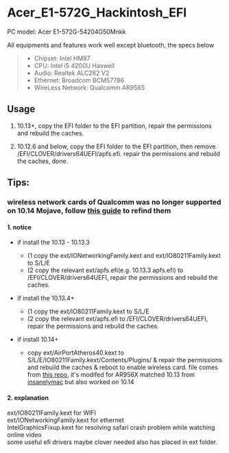 # Acer_E1-572G_Hackintosh_EFI

PC model: Acer E1-572G-54204G50Mnkk

All equipments and features work well except bluetooth, the specs below

> * Chipset:    		Intel HM87
> * CPU: 				Intel i5 4200U Haswell
> * Audio: 				Realtek ALC282 V2
> * Ethernet:			Broadcom BCM57786
> * WireLess Network:	Qualcomm AR9565


## Usage
1. 10.13+, copy the EFI folder to the EFI partition, repair the permissions and rebuild the caches.

2. 10.12.6 and below, copy the EFI folder to the EFI partition, then remove /EFI/CLOVER/drivers64UEFI/apfs.efi.
repair the permissions and rebuild the caches, done.

## Tips: 
### wireless network cards of Qualcomm was no longer supported on 10.14 Mojave, follow [this guide](http://bbs.pcbeta.com/viewthread-1790406-1-1.html) to refind them
#### 1. notice
+ if install the 10.13 - 10.13.3
    + (1 copy the ext/IONetworkingFamily.kext and ext/IO80211Family.kext to S/L/E
    + (2 copy the relevant ext/apfs.efi(e.g. 10.13.3 apfs.efi) to /EFI/CLOVER/drivers64UEFI, repair the permissions and rebuild the caches.
    
+ if install the 10.13.4+
    + (1 copy the ext/IO80211Family.kext to S/L/E
    + (2 copy the relevant ext/apfs.efi to /EFI/CLOVER/drivers64UEFI, repair the permissions and rebuild the caches.

+ if install 10.14+
    + copy ext/AirPortAtheros40.kext to S/L/E/IO80211Family.kext/Contents/Plugins/ & repair the permissions and rebuild the caches & reboot to enable wireless card. file comes from [this repo](https://github.com/athlonreg/Enable-AR956X-AR946X-AR9485-in-your-hacintosh), it's modifed for AR956X matched 10.13 from [insanelymac](https://www.insanelymac.com/forum/topic/312045-atheros-wireless-driver-os-x-101112-for-unsupported-cards/?page=20) but also worked on 10.14

#### 2. explanation
ext/IO80211Family.kext for WIFI<br>
ext/IONetworkingFamily.kext for ethernet<br>
IntelGraphicsFixup.kext for resolving safari crash problem while watching online video<br>
some useful efi drivers maybe clover needed also has placed in ext folder.

